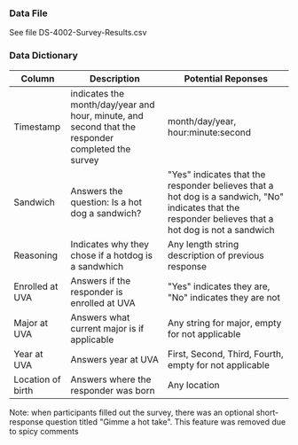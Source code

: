 
### Data File
See file DS-4002-Survey-Results.csv

### Data Dictionary
| Column| Description| Potential Reponses|                   
|-------|------------|-------------------|
| Timestamp | indicates the month/day/year and hour, minute, and second that the responder completed the survey |month/day/year, hour:minute:second|
| Sandwich | Answers the question: Is a hot dog a sandwich?| "Yes" indicates that the responder believes that a hot dog is a sandwich, "No" indicates that the responder believes that a hot dog is not a sandwich |
| Reasoning | Indicates why they chose if a hotdog is a sandwhich | Any length string description of previous response |
| Enrolled at UVA | Answers if the responder is enrolled at UVA | "Yes" indicates they are, "No" indicates they are not |
| Major at UVA | Answers what current major is if applicable | Any string for major, empty for not applicable |
| Year at UVA | Answers year at UVA | First, Second, Third, Fourth, empty for not applicable |
| Location of birth | Answers where the responder was born | Any location |

Note: when participants filled out the survey, there was an optional short-response question titled "Gimme a hot take". This feature was removed due to spicy comments
